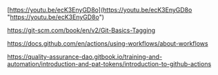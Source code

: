 [https://youtu.be/ecK3EnyGD8o](https://youtu.be/ecK3EnyGD8o "https://youtu.be/ecK3EnyGD8o")

https://git-scm.com/book/en/v2/Git-Basics-Tagging

https://docs.github.com/en/actions/using-workflows/about-workflows

https://quality-assurance-dao.gitbook.io/training-and-automation/introduction-and-pat-tokens/introduction-to-github-actions

